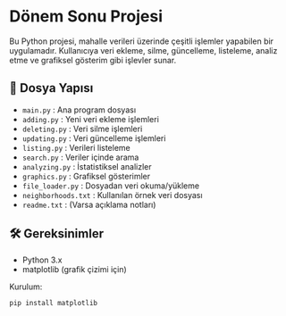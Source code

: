 # Dönem Sonu Projesi

Bu Python projesi, mahalle verileri üzerinde çeşitli işlemler yapabilen bir uygulamadır. Kullanıcıya veri ekleme, silme, güncelleme, listeleme, analiz etme ve grafiksel gösterim gibi işlevler sunar.

## 📁 Dosya Yapısı

- `main.py` : Ana program dosyası  
- `adding.py` : Yeni veri ekleme işlemleri  
- `deleting.py` : Veri silme işlemleri  
- `updating.py` : Veri güncelleme işlemleri  
- `listing.py` : Verileri listeleme  
- `search.py` : Veriler içinde arama  
- `analyzing.py` : İstatistiksel analizler  
- `graphics.py` : Grafiksel gösterimler  
- `file_loader.py` : Dosyadan veri okuma/yükleme  
- `neighborhoods.txt` : Kullanılan örnek veri dosyası  
- `readme.txt` : (Varsa açıklama notları)

## 🛠 Gereksinimler

- Python 3.x
- matplotlib (grafik çizimi için)

Kurulum:

```bash
pip install matplotlib
